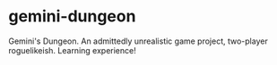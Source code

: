 # gemini-dungeon
Gemini's Dungeon. An admittedly unrealistic game project, two-player roguelikeish. Learning experience!
